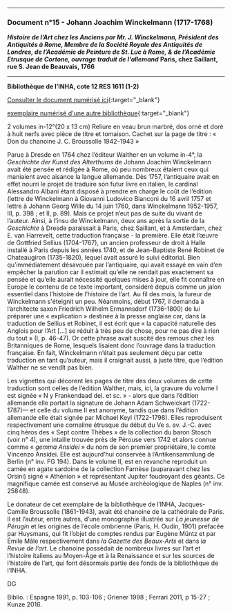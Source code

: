 ***
### **Document n°15 - Johann Joachim Winckelmann (1717-1768)**
**_Histoire de l’Art chez les Anciens par Mr. J. Winckelmann, Président des Antiquités à Rome, Membre de la Société Royale des Antiquités de Londres, de l’Académie de Peinture de St. Luc à Rome, & de l’Académie Etrusque de Cortone, ouvrage traduit de l'allemand_**
**Paris, chez  Saillant, rue S. Jean de  Beauvais, 1766**

-------------------------

**Bibliothèque de l’INHA, cote 12 RES 1611 (1-2)**

[Consulter le document numérisé ici](http://bibliotheque.inha.fr/iguana/www.main.cls?surl=search#RecordId=1.264250){:target="_blank"}

[exemplaire numérisé d'une autre bibliothèque](https://gallica.bnf.fr/ark:/12148/bpt6k6423247r){:target="_blank"}

2 volumes in-12°(20 x 13 cm)
Reliure en veau brun marbré, dos orné et doré à huit nerfs avec pièce de titre et tomaison.
Cachet sur la page de titre : « Don du chanoine J. C. Broussolle 1942-1943 »

Parue à Dresde en 1764 chez l’éditeur Walther en un volume in-4°, la _Geschichte der Kunst des Alterthums_ de Johann Joachim Winckelmann avait été pensée et rédigée à Rome, où peu nombreux étaient ceux qui maniaient avec aisance la langue allemande. Dès 1757, l’antiquaire avait en effet nourri le projet de traduire son futur livre en italien, le cardinal Alessandro Albani étant disposé à prendre en charge le coût de l’édition (lettre de Winckelmann à Giovanni Ludovico Bianconi du 16 avril 1757 et lettre à Johann Georg Wille du 14 juin 1760, dans Winckelmann 1952-1957, III, p. 398 ; et II, p. 89). Mais ce projet n’eut pas de suite du vivant de l’auteur. Ainsi, à l’insu de Winckelmann, deux ans après la sortie de la _Geschichte_ à Dresde paraissait à Paris, chez Saillant, et à Amsterdam, chez E. van Harrevelt, cette traduction française - la première. Elle était l’œuvre de Gottfried Sellius (1704-1767), un ancien professeur de droit à Halle installé à Paris depuis les années 1740, et de Jean-Baptiste René Robinet de Chateaugiron (1735-1820), lequel avait assuré le suivi éditorial. Bien qu’immédiatement désavouée par l’antiquaire, qui avait essayé en vain d’en empêcher la parution car il estimait qu’elle ne rendait pas exactement sa pensée et qu’elle aurait nécessité quelques mises à jour, elle fit connaître en Europe le contenu de ce texte important, considéré depuis comme un jalon essentiel dans l’histoire de l’histoire de l’art. Au fil des mois, la fureur de Winckelmann s'éteignit un peu. Néanmoins, début 1767, il demanda à l’architecte saxon Friedrich Wilhelm Ermannsdorf (1736-1800) de lui préparer une « explication » destinée à la presse anglaise car, dans la traduction de Sellius et Robinet, il est écrit que « la capacité naturelle des Anglois pour l’Art […] se réduit à très peu de chose, pour ne pas dire à rien du tout » (I, p. 46-47). Or cette phrase avait suscité des remous chez les Britanniques de Rome, lesquels lisaient donc l’ouvrage dans la traduction française. En fait, Winckelmann n’était pas seulement déçu par cette traduction en tant qu’auteur, mais il craignait aussi, à juste titre, que l’édition Walther ne se vendît pas bien.

Les vignettes qui décorent les pages de titre des deux volumes de cette traduction sont celles de l’édition Walther, mais, ici, la gravure du volume I est signée « N y Frankendaad del. et sc. » - alors que dans l’édition allemande elle portait la signature de Johann Adam Schweickart (1722-1787)— et celle du volume II est anonyme, tandis que dans l’édition allemande elle était signée par Michael Keyl (1722-1798). Elles reproduisent respectivement une cornaline étrusque du début du Ve s. av. J.-C. avec cinq héros des « Sept contre Thèbes » de la collection du baron Stosch (voir n° 4), une intaille trouvée près de Pérouse vers 1742 et alors connue comme « _gemma Ansidei_ » du nom de son premier propriétaire, le comte Vincenzo Ansidei. Elle est aujourd’hui conservée à l’Antikensammlung de Berlin (n° inv. FG 194). Dans le volume II, est en revanche reproduit un camée en agate sardoine de la collection Farnèse (auparavant chez les Orsini) signé « Athénion » et représentant Jupiter foudroyant des géants. Ce magnifique camée est conservé au Musée archéologique de Naples (n° inv. 25848).

Le donateur de cet exemplaire de la bibliothèque de l’INHA, Jacques-Camille Broussolle (1861-1943), avait été chanoine de la cathédrale de Paris. Il est l’auteur, entre autres, d’une monographie illustrée sur _La jeunesse de Pérugin_ et les origines de l’école ombrienne (Paris, H. Oudin, 1901) préfacée par Huysmans, qui fit l’objet de comptes rendus par Eugène Müntz et par Émile Mâle respectivement dans _la Gazette des Beaux-Arts_ et dans _la Revue de l’art_. Le chanoine possédait de nombreux livres sur l’art et l’histoire italiens au Moyen-Âge et à la Renaissance et sur les sources de l’histoire de l’art, qui font désormais partie des fonds de la bibliothèque de l’INHA.

DG

Biblio. : Espagne 1991, p. 103-106 ; Griener 1998 ; Ferrari 2011, p 15-27 ; Kunze 2016.
